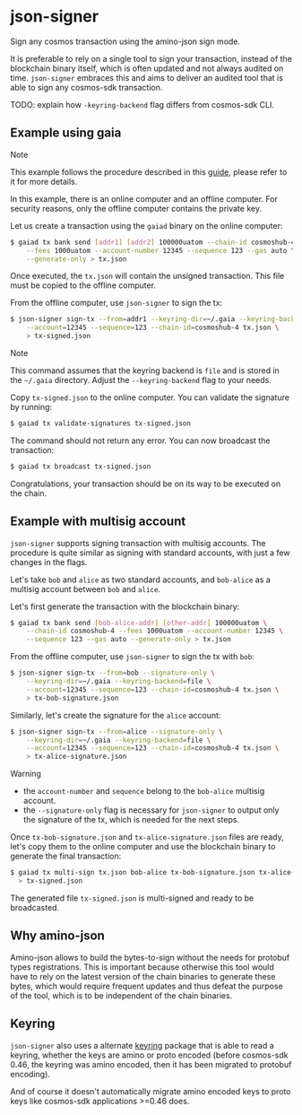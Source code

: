 # json-signer

Sign any cosmos transaction using the amino-json sign mode.

It is preferable to rely on a single tool to sign your transaction, instead of
the blockchain binary itself, which is often updated and not always audited on
time. `json-signer` embraces this and aims to deliver an audited tool that is
able to sign any cosmos-sdk transaction.

TODO: explain how `-keyring-backend` flag differs from cosmos-sdk CLI.

## Example using gaia

> [!NOTE]
> This example follows the procedure described in this [guide], please refer to
> it for more details.

In this example, there is an online computer and an offline computer. For
security reasons, only the offline computer contains the private key.

Let us create a transaction using the `gaiad` binary on the online computer:

```sh
$ gaiad tx bank send [addr1] [addr2] 100000uatom --chain-id cosmoshub-4 \
    --fees 1000uatom --account-number 12345 --sequence 123 --gas auto \
    --generate-only > tx.json
```

Once executed, the `tx.json` will contain the unsigned transaction. This file
must be copied to the offline computer.

From the offline computer, use `json-signer` to sign the tx:

```sh
$ json-signer sign-tx --from=addr1 --keyring-dir=~/.gaia --keyring-backend=file \
    --account=12345 --sequence=123 --chain-id=cosmoshub-4 tx.json \
    > tx-signed.json
```

> [!NOTE]
> This command assumes that the keyring backend is `file` and is stored in the
> `~/.gaia` directory. Adjust the `--keyring-backend` flag to your needs.

Copy `tx-signed.json` to the online computer. You can validate the signature by
running:

```sh
$ gaiad tx validate-signatures tx-signed.json
```

The command should not return any error. You can now broadcast the transaction:

```sh
$ gaiad tx broadcast tx-signed.json
```

Congratulations, your transaction should be on its way to be executed on the
chain.

## Example with multisig account

`json-signer` supports signing transaction with multisig accounts. The
procedure is quite similar as signing with standard accounts, with just a few
changes in the flags.

Let's take `bob` and `alice` as two standard accounts, and `bob-alice` as a
multisig account between `bob` and `alice`.

Let's first generate the transaction with the blockchain binary:

```sh
$ gaiad tx bank send [bob-alice-addr] [other-addr] 100000uatom \
    --chain-id cosmoshub-4 --fees 1000uatom --account-number 12345 \
    --sequence 123 --gas auto --generate-only > tx.json
```

From the offline computer, use `json-signer` to sign the tx with `bob`:

```sh
$ json-signer sign-tx --from=bob --signature-only \
    --keyring-dir=~/.gaia --keyring-backend=file \
    --account=12345 --sequence=123 --chain-id=cosmoshub-4 tx.json \
    > tx-bob-signature.json
```

Similarly, let's create the signature for the `alice` account:

```sh
$ json-signer sign-tx --from=alice --signature-only \
    --keyring-dir=~/.gaia --keyring-backend=file \
    --account=12345 --sequence=123 --chain-id=cosmoshub-4 tx.json \
    > tx-alice-signature.json
```

> [!WARNING]
> - the `account-number` and `sequence` belong to the `bob-alice` multisig
>   account.
> - the `--signature-only` flag is necessary for `json-signer` to output only
>   the signature of the tx, which is needed for the next steps.

Once `tx-bob-signature.json` and `tx-alice-signature.json` files are ready,
let's copy them to the online computer and use the blockchain binary to
generate the final transaction:

```sh
$ gaiad tx multi-sign tx.json bob-alice tx-bob-signature.json tx-alice-signature.json \
  > tx-signed.json
```

The generated file `tx-signed.json` is multi-signed and ready to be
broadcasted.
 
## Why amino-json

Amino-json allows to build the bytes-to-sign without the needs for protobuf
types registrations. This is important because otherwise this tool would have
to rely on the latest version of the chain binaries to generate these bytes,
which would require frequent updates and thus defeat the purpose of the tool,
which is to be independent of the chain binaries.

## Keyring

`json-signer` also uses a alternate [keyring] package that is able to read
a keyring, whether the keys are amino or proto encoded (before cosmos-sdk 0.46,
the keyring was amino encoded, then it has been migrated to protobuf encoding).

And of course it doesn't automatically migrate amino encoded keys to proto keys
like cosmos-sdk applications >=0.46 does.

[guide]: https://github.com/atomone-hub/govgen-proposals/blob/main/submit-tx-securely.md
[keyring]: https://github.com/tbruyelle/keyring-compat
